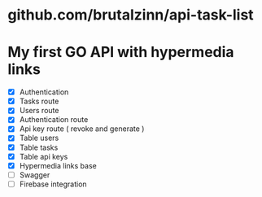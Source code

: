 # github.com/brutalzinn/api-task-list

# My first GO API with hypermedia links

- [x] Authentication
- [x] Tasks route
- [x] Users route
- [x] Authentication route
- [x] Api key route ( revoke and generate )
- [x] Table users
- [x] Table tasks
- [x] Table api keys
- [x] Hypermedia links base
- [ ] Swagger
- [ ] Firebase integration
